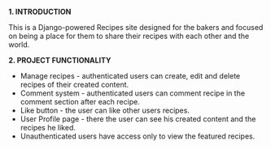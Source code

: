 **1. INTRODUCTION**

This is a Django-powered Recipes site designed for the bakers and focused on being a place for them to share their recipes with each other and the world.


**2. PROJECT FUNCTIONALITY**
* Manage recipes - authenticated users can create, edit and delete recipes of their created content.
* Comment system - authenticated users can comment recipe in the comment section after each recipe.
* Like button - the user can like other users recipes.
* User Profile page - there the user can see his created content and the recipes he liked.
* Unauthenticated users have access only to view the featured recipes.
